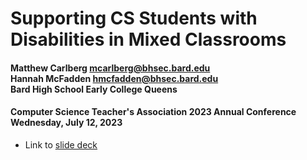 # Supporting CS Students with Disabilities in Mixed Classrooms

#### Matthew Carlberg <mcarlberg@bhsec.bard.edu><br>Hannah McFadden <hmcfadden@bhsec.bard.edu><br>Bard High School Early College Queens

#### Computer Science Teacher's Association 2023 Annual Conference<br>Wednesday, July 12, 2023

* Link to [slide deck](https://docs.google.com/presentation/d/1cifcie7otRyBC6tRji7_M-lY0LBu0h0H1sQqxOwUQ2s/edit#slide=id.g25423ddfb3c_1_1)

